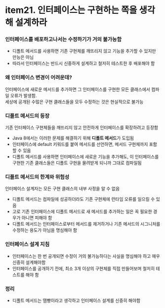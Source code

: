 # item21. 인터페이스는 구현하는 쪽을 생각해 설계하라

### 인터페이스를 배포하고나서는 수정하기가 거의 불가능함

-   디폴트 메서드를 사용하면 기존 구현체를 깨뜨리지 않고 기능을 추가할 수 있지만 만능은 아님
-   따라서 인터페이스는 반드시 신중하게 설계하고 철저히 테스트한 후 배포해야 함

### 왜 인터페이스 변경이 어려운데?

인터페이스에 새로운 메서드를 추가하면 그 인터페이스를 구현한 모든 클래스에서 컴파일 오류가 발생함.
<br>
세상에 공개된 수많은 구현 클래스들을 모두 수정하는 것은 현실적으로 불가능
<br>

### 디폴트 메서드의 등장

기존 인터페이스 구현체들을 깨뜨리지 않고 안전하게 인터페이스를 확장하려고 등장함

-   Java 8에서는 이러한 문제를 해결하기 위해 **디폴트 메서드**가 도입됨
-   인터페이스에 default 키워드를 붙여 메서드를 선언하면, 메서드 구현체까지 포함할 수 있음
-   디폴트 메서드를 사용하면 인터페이스에 새로운 기능을 추가해도, 이 인터페이스를 구현한 기존 클래스들은 디폴트 구현을 물려받게 되니까 그대로 컴파일됨

### 디폴트 메서드의 한계와 위험성

인터페이스 설계자는 모든 구현 클래스의 내부 사정을 알 수 없음

-   디폴트 메서드는 컴파일에 성공하더라도 기존 구현체에 런타임 오류를 일으킬 수 있음
-   고로 기존 인터페이스에 디폴트 메서드로 새 메서드를 추가하는 일은 꼭 필요한 경우가 아니면 피해야 함
-   디폴트 메서드는 인터페이스로부터 메서드를 제거하거나 기존 메서드의 시그니처를 수정하는 용도가 아님을 명심해야 함

### 인터페이스 설계 지침

-   인터페이스는 한 번 공개되면 수정이 거의 불가능하다는 사실을 명심해야 하고 매우 신중히 설계해야함
-   인터페이스를 공개하기 전에, 최소 3개 이상의 구현체를 직접 만들어보며 철저히 테스트를 해야 함

### 정리

-   디폴트 메서드는 땜빵이라고 생각하고 인터페이스 설계를 신중히 해야함
